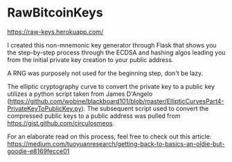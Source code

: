 # RawBitcoinKeys

https://raw-keys.herokuapp.com/

I created this non-mnemonic key generator through Flask that shows you the step-by-step process through the ECDSA and hashing algos leading you from the initial private key creation to your public address.

A RNG was purposely not used for the beginning step, don't be lazy.

The elliptic cryptography curve to convert the private key to a public key utilizes a python script taken from James D'Angelo (https://github.com/wobine/blackboard101/blob/master/EllipticCurvesPart4-PrivateKeyToPublicKey.py). The subsequent script used to convert the compressed public keys to a public address was pulled from https://gist.github.com/circulosmeos.

For an elaborate read on this process, feel free to check out this article: https://medium.com/tuoyuanresearch/getting-back-to-basics-an-oldie-but-goodie-e8169fecce01
